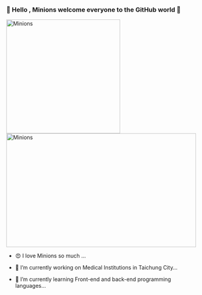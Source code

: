 ### 👋 Hello , Minions welcome everyone to the GitHub world 👋

<p align="START">
  <img src="https://octodex.github.com/images/minion.png" alt="Minions" width='300px' height='300px'/>
  <img src="https://i.pinimg.com/originals/33/72/a4/3372a43626ac121c4a7f9b7306e95e75.gif" alt="Minions" width='500px' height='300px'/></p>
 
 - 😍 I love Minions so much ...
 
 - 🔭 I’m currently working on Medical Institutions in Taichung City...
 
 - 🌱 I’m currently learning Front-end and back-end programming languages...



<!--
**Dayu0815/Dayu0815** is a ✨ _special_ ✨ repository because its `README.md` (this file) appears on your GitHub profile.

Here are some ideas to get you started:
![image](https://i.pinimg.com/originals/33/72/a4/3372a43626ac121c4a7f9b7306e95e75.gif)

- 👯 I’m looking to collaborate on ...
- 🤔 I’m looking for help with ...
- 💬 Ask me about ...
- 📫 How to reach me: ...
- 😄 Pronouns: ...
- ⚡ Fun fact: ...
- 😍I love Minions so much ...
-->
